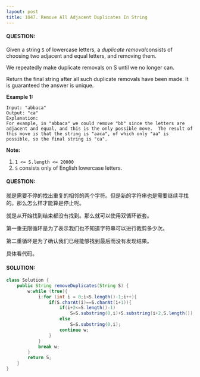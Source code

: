 ```yaml
---
layout: post
title: 1047. Remove All Adjacent Duplicates In String
---
```


#### QUESTION:

Given a string `S` of lowercase letters, a *duplicate removal*consists of choosing two adjacent and equal letters, and removing them.

We repeatedly make duplicate removals on S until we no longer can.

Return the final string after all such duplicate removals have been made.  It is guaranteed the answer is unique.

**Example 1:**

```
Input: "abbaca"
Output: "ca"
Explanation: 
For example, in "abbaca" we could remove "bb" since the letters are adjacent and equal, and this is the only possible move.  The result of this move is that the string is "aaca", of which only "aa" is possible, so the final string is "ca". 
```

**Note:**

1. `1 <= S.length <= 20000`
2. `S` consists only of English lowercase letters.

#### QUESTION:

就是需要不停的找出重复的相邻的两个字符。但是新的字符串也是需要继续寻找的。那么怎么样才能算是停止呢。

就是从开始找到结束都没有找到。那么就可以使用双循环嵌套。

第一重无限循环是为了表示我们也不知道字符串可以进行裁剪多少次。

第二重循环是为了确认我们已经能够找到最后而没有发现结果。

具体看代码。

#### SOLUTION:

```java
class Solution {
    public String removeDuplicates(String S) {
        w:while (true){
            i:for (int i = 0;i<S.length()-1;i++){
                if(S.charAt(i)==S.charAt(i+1)){
                    if(i+2<=S.length()-1)
                        S=S.substring(0,i)+S.substring(i+2,S.length());
                    else
                        S=S.substring(0,i);
                    continue w;
                }
            }
            break w;
        }
        return S;
    }
}
```

